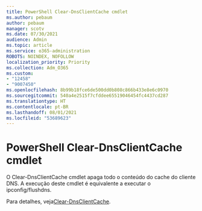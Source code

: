 ```yaml
---
title: PowerShell Clear-DnsClientCache cmdlet
ms.author: pebaum
author: pebaum
manager: scotv
ms.date: 07/30/2021
audience: Admin
ms.topic: article
ms.service: o365-administration
ROBOTS: NOINDEX, NOFOLLOW
localization_priority: Priority
ms.collection: Adm_O365
ms.custom:
- "12458"
- "9007450"
ms.openlocfilehash: 8b99b18fce6de500dd0b808c866b433e8e6c0970
ms.sourcegitcommit: 540a4e2515f7cfddee65519046454fc4437cd287
ms.translationtype: HT
ms.contentlocale: pt-BR
ms.lasthandoff: 08/01/2021
ms.locfileid: "53689623"
---
```

# <a name="powershell-clear-dnsclientcache-cmdlet"></a>PowerShell Clear-DnsClientCache cmdlet

O Clear-DnsClientCache cmdlet apaga todo o conteúdo do cache do cliente DNS. A execução deste cmdlet é equivalente a executar o ipconfig/flushdns.

Para detalhes, veja[Clear-DnsClientCache](/powershell/module/dnsclient/clear-dnsclientcache?view=windowsserver2019-ps).
